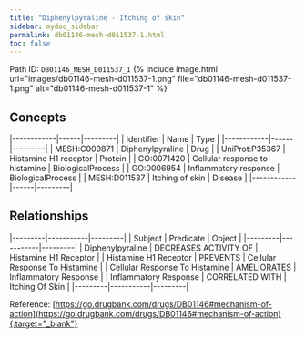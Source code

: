 ```yaml
---
title: "Diphenylpyraline - Itching of skin"
sidebar: mydoc_sidebar
permalink: db01146-mesh-d011537-1.html
toc: false 
---
```



Path ID: `DB01146_MESH_D011537_1`
{% include image.html url="images/db01146-mesh-d011537-1.png" file="db01146-mesh-d011537-1.png" alt="db01146-mesh-d011537-1" %}

## Concepts

|------------|------|---------|
| Identifier | Name | Type    |
|------------|------|---------|
| MESH:C009871 | Diphenylpyraline | Drug |
| UniProt:P35367 | Histamine H1 receptor | Protein |
| GO:0071420 | Cellular response to histamine | BiologicalProcess |
| GO:0006954 | Inflammatory response | BiologicalProcess |
| MESH:D011537 | Itching of skin | Disease |
|------------|------|---------|

## Relationships

|---------|-----------|---------|
| Subject | Predicate | Object  |
|---------|-----------|---------|
| Diphenylpyraline | DECREASES ACTIVITY OF | Histamine H1 Receptor |
| Histamine H1 Receptor | PREVENTS | Cellular Response To Histamine |
| Cellular Response To Histamine | AMELIORATES | Inflammatory Response |
| Inflammatory Response | CORRELATED WITH | Itching Of Skin |
|---------|-----------|---------|

Reference: [https://go.drugbank.com/drugs/DB01146#mechanism-of-action](https://go.drugbank.com/drugs/DB01146#mechanism-of-action){:target="_blank"}